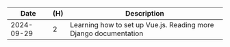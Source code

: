 
| Date       | (H) | Description                                                        |
|------------|-----|--------------------------------------------------------------------|
| 2024-09-29 | 2   | Learning how to set up Vue.js. Reading more Django documentation   |
